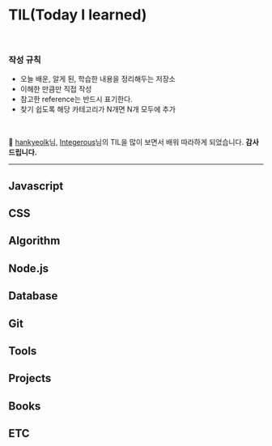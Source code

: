 # TIL(Today I learned)

<br/>

### 작성 규칙
- 오늘 배운, 알게 된, 학습한 내용을 정리해두는 저장소  
- 이해한 만큼만 직접 작성
- 참고한 reference는 반드시 표기한다.
- 찾기 쉽도록 해당 카테고리가 N개면 N개 모두에 추가


<br/>

🤩 [hankyeolk](https://github.com/hankyeolk/TIL)님, [Integerous](https://github.com/Integerous/TIL)님의 TIL을 많이 보면서 배워 따라하게 되었습니다. **감사드립니다.**

---
## Javascript

## CSS

## Algorithm

## Node.js

## Database

## Git

## Tools

## Projects

## Books

## ETC


